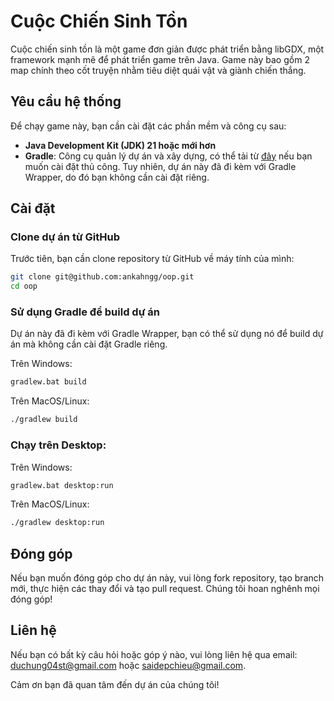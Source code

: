 # Cuộc Chiến Sinh Tồn
Cuộc chiến sinh tồn là một game đơn giản được phát triển bằng libGDX, một framework mạnh mẽ để phát triển game trên Java. Game này bao gồm 2 map chính theo cốt truyện nhằm tiêu diệt quái vật và giành chiến thắng.
## Yêu cầu hệ thống

Để chạy game này, bạn cần cài đặt các phần mềm và công cụ sau:

- **Java Development Kit (JDK) 21 hoặc mới hơn**
- **Gradle**: Công cụ quản lý dự án và xây dựng, có thể tải từ [đây](https://gradle.org/install/) nếu bạn muốn cài đặt thủ công. Tuy nhiên, dự án này đã đi kèm với Gradle Wrapper, do đó bạn không cần cài đặt riêng.

## Cài đặt

### Clone dự án từ GitHub

Trước tiên, bạn cần clone repository từ GitHub về máy tính của mình:

```bash
git clone git@github.com:ankahngg/oop.git
cd oop
```
### Sử dụng Gradle để build dự án
Dự án này đã đi kèm với Gradle Wrapper, bạn có thể sử dụng nó để build dự án mà không cần cài đặt Gradle riêng.

Trên Windows:
```bash
gradlew.bat build
```
Trên MacOS/Linux:
```bash
./gradlew build
```

### Chạy trên Desktop:
Trên Windows:
```bash
gradlew.bat desktop:run
```
Trên MacOS/Linux:
```bash
./gradlew desktop:run
```

## Đóng góp
Nếu bạn muốn đóng góp cho dự án này, vui lòng fork repository, tạo branch mới, thực hiện các thay đổi và tạo pull request. Chúng tôi hoan nghênh mọi đóng góp!

## Liên hệ
Nếu bạn có bất kỳ câu hỏi hoặc góp ý nào, vui lòng liên hệ qua email: duchung04st@gmail.com hoặc saidepchieu@gmail.com.

Cảm ơn bạn đã quan tâm đến dự án của chúng tôi!

